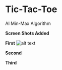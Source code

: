 # Tic-Tac-Toe
AI Min-Max Algorithm

**Screen Shots Added**

**First**
![alt text](https://github.com/DZ521111/TIC-TAC-TOE/blob/master/ScreenShots/first.jpg?raw=true)

**Second**


**Third**
